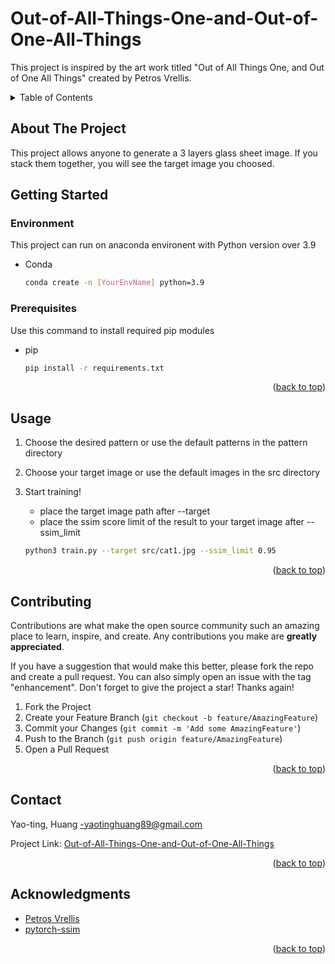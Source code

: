# Out-of-All-Things-One-and-Out-of-One-All-Things
This project is inspired by the art work titled "Out of All Things One, and Out of One All Things" created by Petros Vrellis.

<!-- TABLE OF CONTENTS -->
<details>
  <summary>Table of Contents</summary>
  <ol>
    <li>
      <a href="#about-the-project">About The Project</a>
    </li>
    <li>
      <a href="#getting-started">Getting Started</a>
      <ul>
        <li><a href="#prerequisites">Prerequisites</a></li>
        <li><a href="#installation">Installation</a></li>
      </ul>
    </li>
    <li><a href="#usage">Usage</a></li>
    <li><a href="#contributing">Contributing</a></li>
    <li><a href="#contact">Contact</a></li>
    <li><a href="#acknowledgments">Acknowledgments</a></li>
  </ol>
</details>


<!-- ABOUT THE PROJECT -->
## About The Project

This project allows anyone to generate a 3 layers glass sheet image. If you stack them together, you will see the target image you choosed.

<!-- GETTING STARTED -->
## Getting Started

### Environment

This project can run on anaconda environent with Python version over 3.9
* Conda
  ```sh
  conda create -n [YourEnvName] python=3.9
  ```
### Prerequisites

Use this command to install required pip modules
* pip
  ```sh
  pip install -r requirements.txt
  ```

<p align="right">(<a href="#readme-top">back to top</a>)</p>

<!-- USAGE EXAMPLES -->
## Usage

1. Choose the desired pattern or use the default patterns in the pattern directory

2. Choose your target image or use the default images in the src directory 

3. Start training!
    - place the target image path after --target
    - place the ssim score limit of the result to your target image after --ssim_limit

    ```sh
    python3 train.py --target src/cat1.jpg --ssim_limit 0.95
    ```
<p align="right">(<a href="#readme-top">back to top</a>)</p>

<!-- CONTRIBUTING -->
## Contributing

Contributions are what make the open source community such an amazing place to learn, inspire, and create. Any contributions you make are **greatly appreciated**.

If you have a suggestion that would make this better, please fork the repo and create a pull request. You can also simply open an issue with the tag "enhancement".
Don't forget to give the project a star! Thanks again!

1. Fork the Project
2. Create your Feature Branch (`git checkout -b feature/AmazingFeature`)
3. Commit your Changes (`git commit -m 'Add some AmazingFeature'`)
4. Push to the Branch (`git push origin feature/AmazingFeature`)
5. Open a Pull Request

<p align="right">(<a href="#readme-top">back to top</a>)</p>


<!-- CONTACT -->
## Contact

Yao-ting, Huang -yaotinghuang89@gmail.com

Project Link: [Out-of-All-Things-One-and-Out-of-One-All-Things](https://github.com/Daniel891116/Out-of-All-Things-One-and-Out-of-One-All-Things)

<p align="right">(<a href="#readme-top">back to top</a>)</p>


<!-- ACKNOWLEDGMENTS -->
## Acknowledgments

* [Petros Vrellis](http://artof01.com/vrellis/)
* [pytorch-ssim](https://github.com/Po-Hsun-Su/pytorch-ssim)

<p align="right">(<a href="#readme-top">back to top</a>)</p>